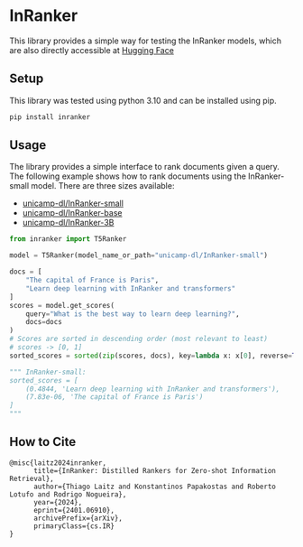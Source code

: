 # InRanker

This library provides a simple way for testing the InRanker models, which are also directly accessible at [Hugging Face](https://huggingface.co/unicamp-dl)

## Setup

This library was tested using python 3.10 and can be installed using pip.

```bash
pip install inranker
```

## Usage

The library provides a simple interface to rank documents given a query. The following example shows how to rank documents using the InRanker-small model.
There are three sizes available:

- [unicamp-dl/InRanker-small](https://huggingface.co/unicamp-dl/InRanker-small)
- [unicamp-dl/InRanker-base](https://huggingface.co/unicamp-dl/InRanker-base)
- [unicamp-dl/InRanker-3B](https://huggingface.co/unicamp-dl/InRanker-3B)

```python
from inranker import T5Ranker

model = T5Ranker(model_name_or_path="unicamp-dl/InRanker-small")

docs = [
    "The capital of France is Paris",
    "Learn deep learning with InRanker and transformers"
]
scores = model.get_scores(
    query="What is the best way to learn deep learning?",
    docs=docs
)
# Scores are sorted in descending order (most relevant to least)
# scores -> [0, 1]
sorted_scores = sorted(zip(scores, docs), key=lambda x: x[0], reverse=True)

""" InRanker-small:
sorted_scores = [
    (0.4844, 'Learn deep learning with InRanker and transformers'),
    (7.83e-06, 'The capital of France is Paris')
]
"""
```

## How to Cite

```
@misc{laitz2024inranker,
      title={InRanker: Distilled Rankers for Zero-shot Information Retrieval},
      author={Thiago Laitz and Konstantinos Papakostas and Roberto Lotufo and Rodrigo Nogueira},
      year={2024},
      eprint={2401.06910},
      archivePrefix={arXiv},
      primaryClass={cs.IR}
}
```
